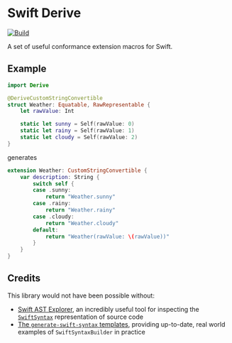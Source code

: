 # Swift Derive

[![Build](https://github.com/fwcd/swift-derive/actions/workflows/build.yml/badge.svg)](https://github.com/fwcd/swift-derive/actions/workflows/build.yml)

A set of useful conformance extension macros for Swift.

## Example

```swift
import Derive

@DeriveCustomStringConvertible
struct Weather: Equatable, RawRepresentable {
    let rawValue: Int

    static let sunny = Self(rawValue: 0)
    static let rainy = Self(rawValue: 1)
    static let cloudy = Self(rawValue: 2)
}
```

generates

```swift
extension Weather: CustomStringConvertible {
    var description: String {
        switch self {
        case .sunny:
            return "Weather.sunny"
        case .rainy:
            return "Weather.rainy"
        case .cloudy:
            return "Weather.cloudy"
        default:
            return "Weather(rawValue: \(rawValue))"
        }
    }
}
```

## Credits

This library would not have been possible without:

- [Swift AST Explorer](https://swift-ast-explorer.com/), an incredibly useful tool for inspecting the [`SwiftSyntax`](https://github.com/apple/swift-syntax) representation of source code
- [The `generate-swift-syntax` templates](https://github.com/apple/swift-syntax/tree/main/CodeGeneration/Sources/generate-swift-syntax/templates), providing up-to-date, real world examples of `SwiftSyntaxBuilder` in practice
